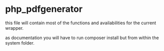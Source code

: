 # php_pdfgenerator

this file will contain most of the functions and availabilities for the current wrapper.

as documentation you will have to run composer install but from within the system folder.